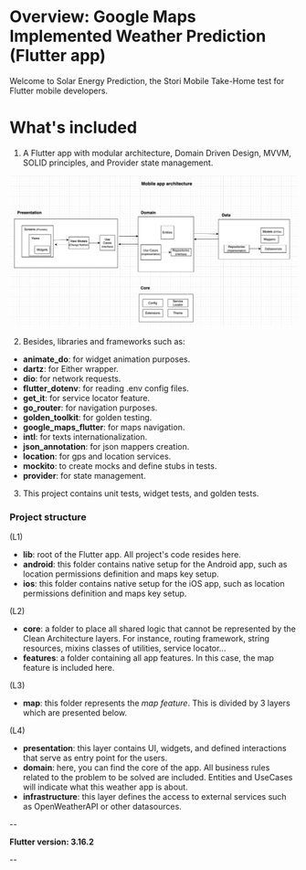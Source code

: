 # Overview: Google Maps Implemented Weather Prediction (Flutter app)

Welcome to Solar Energy Prediction, the Stori Mobile Take-Home test for Flutter mobile developers.

# What's included

1. A Flutter app with modular architecture, Domain Driven Design, MVVM, SOLID principles, and Provider state management.

<img src="docs/images/app_architecture.png"/>

2. Besides, libraries and frameworks such as:
- **animate_do**: for widget animation purposes.
- **dartz**: for Either wrapper.
- **dio**: for network requests.
- **flutter_dotenv**: for reading .env config files.
- **get_it**: for service locator feature.
- **go_router**: for navigation purposes.
- **golden_toolkit**: for golden testing.
- **google_maps_flutter**: for maps navigation.
- **intl**: for texts internationalization.
- **json_annotation**: for json mappers creation.
- **location**: for gps and location services.
- **mockito**: to create mocks and define stubs in tests.
- **provider**: for state management.

3. This project contains unit tests, widget tests, and golden tests.


### Project structure

(L1)
- **lib**: root of the Flutter app. All project's code resides here.
- **android**: this folder contains native setup for the Android app, such as location permissions definition and maps key setup.
- **ios**: this folder contains native setup for the iOS app, such as location permissions definition and maps key setup.

(L2)
- **core**: a folder to place all shared logic that cannot be represented by the Clean Architecture layers. For instance, routing framework, string resources, mixins classes of utilities, service locator...
- **features**: a folder containing all app features. In this case, the map feature is included here.

(L3)
- **map**: this folder represents the _map feature_. This is divided by 3 layers which are presented below.

(L4)
- **presentation**: this layer contains UI, widgets, and defined interactions that serve as entry point for the users.
- **domain**: here, you can find the core of the app. All business rules related to the problem to be solved are included. Entities and UseCases will indicate what this weather app is about.
- **infrastructure**: this layer defines the access to external services such as OpenWeatherAPI or other datasources.


--

**Flutter version: 3.16.2**

--
